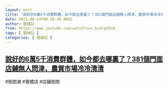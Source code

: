 ```yaml
---
layout: post
title: "說好的6萬5千消費群體，如今都去哪裏了？381個門面店鋪無人問津，農貿市場冷冷清清"
date: 2021-08-24T00:56:56.000Z
author: 圍城記
from: https://www.youtube.com/watch?v=v_kcalq1EVA
tags: [ 圍城記 ]
categories: [ 圍城記 ]
---
```

<!--1629766616000-->
[說好的6萬5千消費群體，如今都去哪裏了？381個門面店鋪無人問津，農貿市場冷冷清清](https://www.youtube.com/watch?v=v_kcalq1EVA)
------

<div>
#倒閉潮 #實體店 #店鋪倒閉
</div>
